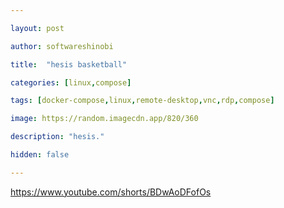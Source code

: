 ```yaml
---

layout: post

author: softwareshinobi

title:  "hesis basketball"

categories: [linux,compose]

tags: [docker-compose,linux,remote-desktop,vnc,rdp,compose]

image: https://random.imagecdn.app/820/360

description: "hesis."

hidden: false

---
```


https://www.youtube.com/shorts/BDwAoDFofOs
